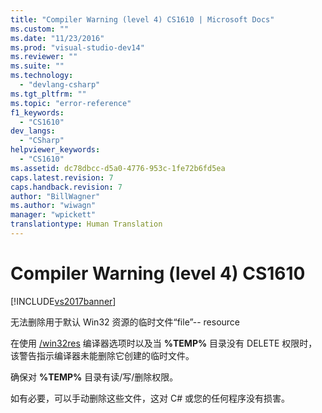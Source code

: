 ```yaml
---
title: "Compiler Warning (level 4) CS1610 | Microsoft Docs"
ms.custom: ""
ms.date: "11/23/2016"
ms.prod: "visual-studio-dev14"
ms.reviewer: ""
ms.suite: ""
ms.technology: 
  - "devlang-csharp"
ms.tgt_pltfrm: ""
ms.topic: "error-reference"
f1_keywords: 
  - "CS1610"
dev_langs: 
  - "CSharp"
helpviewer_keywords: 
  - "CS1610"
ms.assetid: dc78dbcc-d5a0-4776-953c-1fe72b6fd5ea
caps.latest.revision: 7
caps.handback.revision: 7
author: "BillWagner"
ms.author: "wiwagn"
manager: "wpickett"
translationtype: Human Translation
---
```

# Compiler Warning (level 4) CS1610
[!INCLUDE[vs2017banner](../../../csharp/includes/vs2017banner.md)]

无法删除用于默认 Win32 资源的临时文件“file”\-\- resource  
  
 在使用 [\/win32res](../../../csharp/language-reference/compiler-options/win32res-compiler-option.md) 编译器选项时以及当 **%TEMP%** 目录没有 DELETE 权限时，该警告指示编译器未能删除它创建的临时文件。  
  
 确保对 **%TEMP%** 目录有读\/写\/删除权限。  
  
 如有必要，可以手动删除这些文件，这对 C\# 或您的任何程序没有损害。